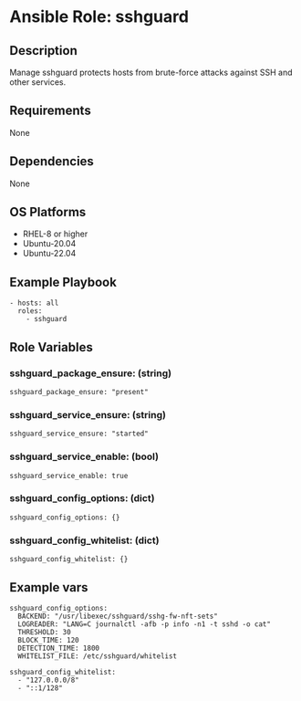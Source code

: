 # Ansible Role: sshguard

## Description

Manage sshguard protects hosts from brute-force attacks against SSH and other services.

## Requirements

None

## Dependencies

None

## OS Platforms

- RHEL-8 or higher
- Ubuntu-20.04
- Ubuntu-22.04

## Example Playbook

```
- hosts: all
  roles:
    - sshguard
```

## Role Variables

### sshguard_package_ensure: (string)

```
sshguard_package_ensure: "present"
```

### sshguard_service_ensure: (string)

```
sshguard_service_ensure: "started"
```

### sshguard_service_enable: (bool)

```
sshguard_service_enable: true
```

### sshguard_config_options: (dict)

```
sshguard_config_options: {}
```

### sshguard_config_whitelist: (dict)

```
sshguard_config_whitelist: {}
```

## Example vars

```
sshguard_config_options:
  BACKEND: "/usr/libexec/sshguard/sshg-fw-nft-sets"
  LOGREADER: "LANG=C journalctl -afb -p info -n1 -t sshd -o cat"
  THRESHOLD: 30
  BLOCK_TIME: 120
  DETECTION_TIME: 1800
  WHITELIST_FILE: /etc/sshguard/whitelist

sshguard_config_whitelist:
  - "127.0.0.0/8"
  - "::1/128"
```

